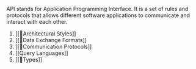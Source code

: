 API stands for Application Programming Interface. 
It is a set of rules and protocols that allows different software applications to communicate and interact with each other. 

1. [[🚡Architectural Styles]]
2. [[🚡Data Exchange Formats]]
3. [[🚡Communication Protocols]]
4. [[Query Languages]]
5. [[🚡Types]]
